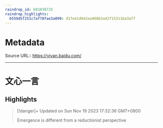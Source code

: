```yaml
---
raindrop_id: 681038725
raindrop_highlights:
  6559d5f251c7af78fae3a099: d17e41d942ea968b3a42f15311ba3aff
---
```


# Metadata
Source URL:: https://yiyan.baidu.com/


---
# 文心一言



## Highlights

> [!danger]+ Updated on Sun Nov 19 2023 17:32:36 GMT+0800
>
> Emergence is different from a reductionist perspective
